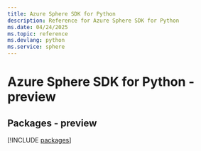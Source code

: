 ```yaml
---
title: Azure Sphere SDK for Python
description: Reference for Azure Sphere SDK for Python
ms.date: 04/24/2025
ms.topic: reference
ms.devlang: python
ms.service: sphere
---
```

# Azure Sphere SDK for Python - preview
## Packages - preview
[!INCLUDE [packages](sphere-index.md)]